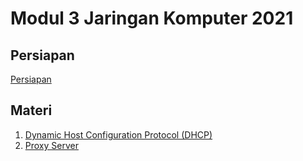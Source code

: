 # Modul 3 Jaringan Komputer 2021

## Persiapan

[Persiapan](https://github.com/arsitektur-jaringan-komputer/Modul-Jarkom/blob/master/Modul-3/prerequisite.md)

## Materi

1. [Dynamic Host Configuration Protocol (DHCP)](https://github.com/arsitektur-jaringan-komputer/Modul-Jarkom/tree/master/Modul-3/DHCP)
2. [Proxy Server](https://github.com/arsitektur-jaringan-komputer/Modul-Jarkom/tree/master/Modul-3/Proxy%20Server)
